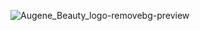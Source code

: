 ![Augene_Beauty_logo-removebg-preview](https://github.com/user-attachments/assets/753e41a8-5d99-4f57-bd9c-ab08ef609317)
